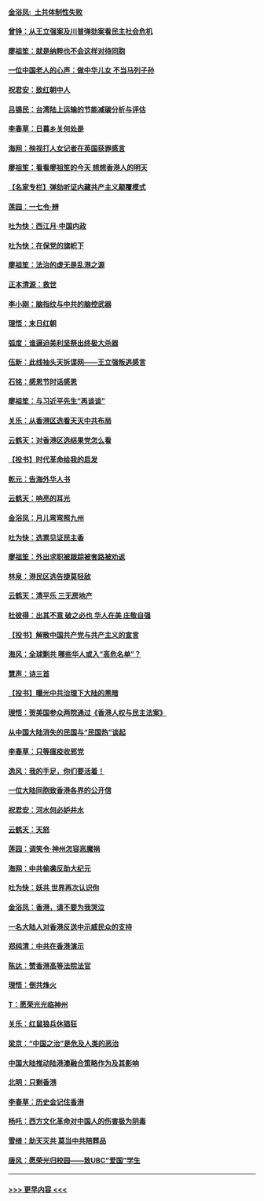 #### [金浴凤:  土共体制性失败](../pages/nsc993/n11699361.md?t=12041433) 
#### [曾铮：从王立强案及川普弹劾案看民主社会危机](../pages/nsc993/n11699318.md?t=12041433) 
#### [廖祖笙：就是纳粹也不会这样对待同胞](../pages/nsc993/n11697658.md?t=12041433) 
#### [一位中国老人的心声：做中华儿女 不当马列子孙](../pages/nsc993/n11697525.md?t=12041433) 
#### [祝君安：致红朝中人](../pages/nsc993/n11697518.md?t=12041433) 
#### [吕锡民：台湾陆上运输的节能减碳分析与评估](../pages/nsc993/n11694983.md?t=12041433) 
#### [李春草：日暮乡关何处是](../pages/nsc993/n11694805.md?t=12041433) 
#### [海网：殃视打人女记者在英国获罪感言](../pages/nsc993/n11693832.md?t=12041433) 
#### [廖祖笙：看看廖祖笙的今天 想想香港人的明天](../pages/nsc993/n11693707.md?t=12041433) 
#### [【名家专栏】弹劾听证内藏共产主义颠覆模式](../pages/nsc993/n11693563.md?t=12041433) 
#### [莲园：一七令‧辨](../pages/nsc993/n11692558.md?t=12041433) 
#### [吐为快：西江月·中国内政](../pages/nsc993/n11692071.md?t=12041433) 
#### [吐为快：在保党的旗帜下](../pages/nsc993/n11691188.md?t=12041433) 
#### [廖祖笙：法治的虚无是乱港之源](../pages/nsc993/n11690605.md?t=12041433) 
#### [正本清源：救世](../pages/nsc993/n11689134.md?t=12041433) 
#### [李小刚：脑指纹与中共的脑控武器](../pages/nsc993/n11688900.md?t=12041433) 
#### [理悟：末日红朝](../pages/nsc993/n11688829.md?t=12041433) 
#### [弧度：谁逼迫美利坚祭出终极大杀器](../pages/nsc993/n11688735.md?t=12041433) 
#### [伍新：此线抽头天拆谍网——王立强叛逃感言](../pages/nsc993/n11687981.md?t=12041433) 
#### [石铭：感恩节时话感恩](../pages/nsc993/n11687568.md?t=12041433) 
#### [廖祖笙：与习近平先生“再谈谈”](../pages/nsc993/n11687005.md?t=12041433) 
#### [关乐：从香港区选看天灭中共布局](../pages/nsc993/n11686647.md?t=12041433) 
#### [云鹤天：对香港区选结果党怎么看](../pages/nsc993/n11686216.md?t=12041433) 
#### [【投书】时代革命给我的启发](../pages/nsc993/n11684287.md?t=12041433) 
#### [乾元：告海外华人书](../pages/nsc993/n11684044.md?t=12041433) 
#### [云鹤天：响亮的耳光](../pages/nsc993/n11684254.md?t=12041433) 
#### [金浴凤：月儿弯弯照九州](../pages/nsc993/n11684231.md?t=12041433) 
#### [吐为快：选票见证民主香](../pages/nsc993/n11684206.md?t=12041433) 
#### [廖祖笙：外出求职被跟踪被套路被劝返](../pages/nsc993/n11683874.md?t=12041433) 
#### [林泉：港民区选告捷莫轻敌](../pages/nsc993/n11683930.md?t=12041433) 
#### [云鹤天：清平乐 三无房地产](../pages/nsc993/n11681521.md?t=12041433) 
#### [杜彼得：出其不意 破之必也 华人在美 庄敬自强](../pages/nsc993/n11679554.md?t=12041433) 
#### [【投书】解散中国共产党与共产主义的宣言](../pages/nsc993/n11679177.md?t=12041433) 
#### [海风：全球剿共 哪些华人或入“高危名单”？](../pages/nsc993/n11678617.md?t=12041433) 
#### [慧声：诗三首](../pages/nsc993/n11678848.md?t=12041433) 
#### [【投书】曝光中共治理下大陆的黑暗](../pages/nsc993/n11678674.md?t=12041433) 
#### [理悟：贺美国参众两院通过《香港人权与民主法案》](../pages/nsc993/n11678104.md?t=12041433) 
#### [从中国大陆消失的民国与“民国热”谈起](../pages/nsc993/n11678075.md?t=12041433) 
#### [李春草：只等瘟疫收邪党](../pages/nsc993/n11677308.md?t=12041433) 
#### [逸风：我的手足，你们要活着！](../pages/nsc993/n11676352.md?t=12041433) 
#### [一位大陆同胞致香港各界的公开信](../pages/nsc993/n11675761.md?t=12041433) 
#### [祝君安：河水何必妒井水](../pages/nsc993/n11675746.md?t=12041433) 
#### [云鹤天：天怒](../pages/nsc993/n11675718.md?t=12041433) 
#### [莲园：调笑令‧神州怎容恶魔祸](../pages/nsc993/n11675648.md?t=12041433) 
#### [海网：中共偷袭反助大纪元](../pages/nsc993/n11673515.md?t=12041433) 
#### [吐为快：妖共 世界再次认识你](../pages/nsc993/n11673506.md?t=12041433) 
#### [金浴凤：香港，请不要为我哭泣](../pages/nsc993/n11673248.md?t=12041433) 
#### [一名大陆人对香港反送中示威民众的支持](../pages/nsc993/n11672615.md?t=12041433) 
#### [郑纯清：中共在香港演示](../pages/nsc993/n11670539.md?t=12041433) 
#### [陈达：赞香港高等法院法官](../pages/nsc993/n11669542.md?t=12041433) 
#### [理悟：倒共烽火](../pages/nsc993/n11668844.md?t=12041433) 
#### [T：愿荣光光临神州](../pages/nsc993/n11668421.md?t=12041433) 
#### [关乐：红鼠狼兵休猖狂](../pages/nsc993/n11668378.md?t=12041433) 
#### [梁京：“中国之治”是危及人类的恶治](../pages/nsc993/n11668328.md?t=12041433) 
#### [中国大陆推动陆港澳融合策略作为及其影响](../pages/nsc993/n11668157.md?t=12041433) 
#### [北明：只剩香港](../pages/nsc993/n11668002.md?t=12041433) 
#### [李春草：历史会记住香港](../pages/nsc993/n11667927.md?t=12041433) 
#### [杨吒：西方文化革命对中国人的伤害极为阴毒](../pages/nsc993/n11664521.md?t=12041433) 
#### [雪绮：助天灭共 莫当中共陪葬品](../pages/nsc993/n11662650.md?t=12041433) 
#### [唐风：愿荣光归校园——致UBC“爱国”学生](../pages/nsc993/n11662194.md?t=12041433) 

----
#### [ >>> 更早内容 <<< ](../indexes/nsc993-earlier.md)
